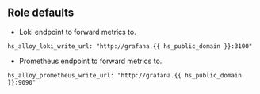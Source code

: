 
```{include} ../../../../roles/alloy/README.md
```

## Role defaults

* Loki endpoint to forward metrics to.
```
hs_alloy_loki_write_url: "http://grafana.{{ hs_public_domain }}:3100"

```
* Prometheus endpoint to forward metrics to.
```
hs_alloy_prometheus_write_url: "http://grafana.{{ hs_public_domain }}:9090"

